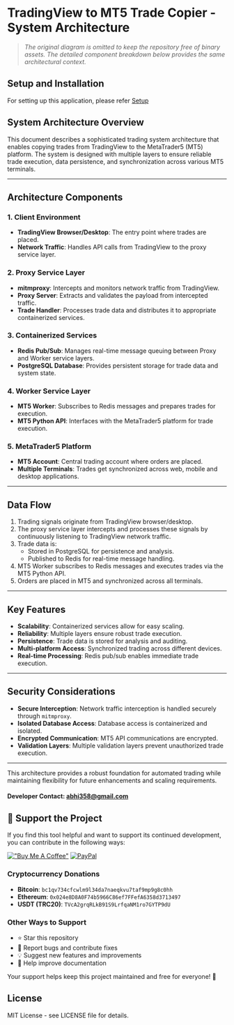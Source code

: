 # TradingView to MT5 Trade Copier -  System Architecture

> _The original diagram is omitted to keep the repository free of binary assets. The detailed component breakdown below provides the same architectural context._

## **Setup and Installation**
For setting up this application, please refer [Setup](Setup.md)

## **System Architecture Overview**
This document describes a sophisticated trading system architecture that enables copying trades from TradingView to the MetaTrader5 (MT5) platform. The system is designed with multiple layers to ensure reliable trade execution, data persistence, and synchronization across various MT5 terminals.

---

## **Architecture Components**

### **1. Client Environment**
- **TradingView Browser/Desktop**: The entry point where trades are placed.
- **Network Traffic**: Handles API calls from TradingView to the proxy service layer.

### **2. Proxy Service Layer**
- **mitmproxy**: Intercepts and monitors network traffic from TradingView.
- **Proxy Server**: Extracts and validates the payload from intercepted traffic.
- **Trade Handler**: Processes trade data and distributes it to appropriate containerized services.

### **3. Containerized Services**
- **Redis Pub/Sub**: Manages real-time message queuing between Proxy and Worker service layers.
- **PostgreSQL Database**: Provides persistent storage for trade data and system state.

### **4. Worker Service Layer**
- **MT5 Worker**: Subscribes to Redis messages and prepares trades for execution.
- **MT5 Python API**: Interfaces with the MetaTrader5 platform for trade execution.

### **5. MetaTrader5 Platform**
- **MT5 Account**: Central trading account where orders are placed.
- **Multiple Terminals**: Trades get synchronized across web, mobile and desktop applications.

---

## **Data Flow**
1. Trading signals originate from TradingView browser/desktop.
2. The proxy service layer intercepts and processes these signals by continuously listening to TradingView network traffic.
3. Trade data is:
   - Stored in PostgreSQL for persistence and analysis.
   - Published to Redis for real-time message handling.
4. MT5 Worker subscribes to Redis messages and executes trades via the MT5 Python API.
5. Orders are placed in MT5 and synchronized across all terminals.

---

## **Key Features**
- **Scalability**: Containerized services allow for easy scaling.
- **Reliability**: Multiple layers ensure robust trade execution.
- **Persistence**: Trade data is stored for analysis and auditing.
- **Multi-platform Access**: Synchronized trading across different devices.
- **Real-time Processing**: Redis pub/sub enables immediate trade execution.

---

## **Security Considerations**
- **Secure Interception**: Network traffic interception is handled securely through `mitmproxy`.
- **Isolated Database Access**: Database access is containerized and isolated.
- **Encrypted Communication**: MT5 API communications are encrypted.
- **Validation Layers**: Multiple validation layers prevent unauthorized trade execution.

---

This architecture provides a robust foundation for automated trading while maintaining flexibility for future enhancements and scaling requirements.


#### Developer Contact: abhi358@gmail.com


## 💝 Support the Project


If you find this tool helpful and want to support its continued development, you can contribute in the following ways:

[!["Buy Me A Coffee"](https://www.buymeacoffee.com/assets/img/custom_images/orange_img.png)](https://buymeacoffee.com/abhidp)
[![PayPal](https://img.shields.io/badge/PayPal-00457C?style=for-the-badge&logo=paypal&logoColor=white)](https://paypal.me/abhidp)



### Cryptocurrency Donations
- **Bitcoin**: `bc1qv734cfcwlm9l34da7naeqkvu7taf9mp9g8c0hh`
- **Ethereum**: `0x024e8D8A0F74b5966C86ef7FFefA6358d3713497`
- **USDT (TRC20)**: `TVcA2grqRLkB91S9LrfqaNM1ro7GYTP9dU`

### Other Ways to Support
- ⭐ Star this repository
- 🐛 Report bugs and contribute fixes
- 💡 Suggest new features and improvements
- 📖 Help improve documentation

Your support helps keep this project maintained and free for everyone! 🙏


## License

MIT License - see LICENSE file for details.
